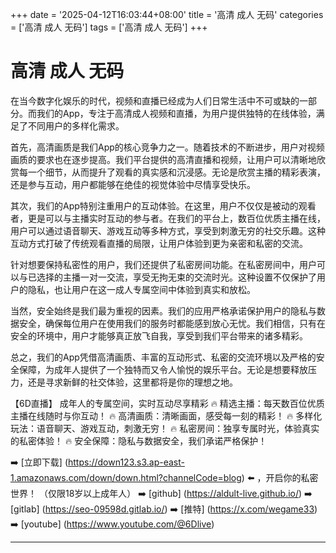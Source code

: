 +++
date = '2025-04-12T16:03:44+08:00'
title = '高清 成人 无码'
categories = ['高清 成人 无码']
tags = ['高清 成人 无码']
+++

# 高清 成人 无码

在当今数字化娱乐的时代，视频和直播已经成为人们日常生活中不可或缺的一部分。而我们的App，专注于高清成人视频和直播，为用户提供独特的在线体验，满足了不同用户的多样化需求。

首先，高清画质是我们App的核心竞争力之一。随着技术的不断进步，用户对视频画质的要求也在逐步提高。我们平台提供的高清直播和视频，让用户可以清晰地欣赏每一个细节，从而提升了观看的真实感和沉浸感。无论是欣赏主播的精彩表演，还是参与互动，用户都能够在绝佳的视觉体验中尽情享受快乐。

其次，我们的App特别注重用户的互动体验。在这里，用户不仅仅是被动的观看者，更是可以与主播实时互动的参与者。在我们的平台上，数百位优质主播在线，用户可以通过语音聊天、游戏互动等多种方式，享受到刺激无穷的社交乐趣。这种互动方式打破了传统观看直播的局限，让用户体验到更为亲密和私密的交流。

针对想要保持私密性的用户，我们还提供了私密房间功能。在私密房间中，用户可以与已选择的主播一对一交流，享受无拘无束的交流时光。这种设置不仅保护了用户的隐私，也让用户在这一成人专属空间中体验到真实和放松。

当然，安全始终是我们最为重视的因素。我们的应用严格承诺保护用户的隐私与数据安全，确保每位用户在使用我们的服务时都能感到放心无忧。我们相信，只有在安全的环境中，用户才能够真正放飞自我，享受到我们平台带来的诸多精彩。

总之，我们的App凭借高清画质、丰富的互动形式、私密的交流环境以及严格的安全保障，为成年人提供了一个独特而又令人愉悦的娱乐平台。无论是想要释放压力，还是寻求新鲜的社交体验，这里都将是你的理想之地。

【6D直播】
成年人的专属空间，实时互动尽享精彩
🔥 精选主播：每天数百位优质主播在线随时与你互动！
🔥 高清画质：清晰画面，感受每一刻的精彩！
🔥 多样化玩法：语音聊天、游戏互动，刺激无穷！
🔥 私密房间：独享专属时光，体验真实的私密体验！
🔥 安全保障：隐私与数据安全，我们承诺严格保护！

➡️ [立即下载] (https://down123.s3.ap-east-1.amazonaws.com/down/down.html?channelCode=blog) ⬅️ ，开启你的私密世界！ （仅限18岁以上成年人）
➡️ [github] (https://aldult-live.github.io/)
➡️ [gitlab] (https://seo-09598d.gitlab.io/)
➡️ [推特] (https://x.com/wegame33)
➡️ [youtube] (https://www.youtube.com/@6Dlive)

---

